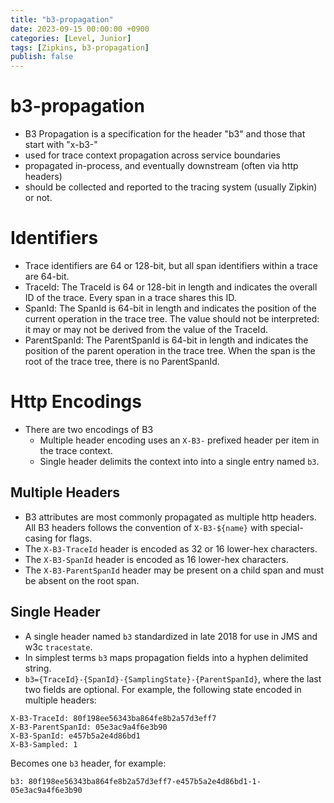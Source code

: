 ```yaml
---
title: "b3-propagation"
date: 2023-09-15 00:00:00 +0900
categories: [Level, Junior]
tags: [Zipkins, b3-propagation]
publish: false
---
```


# b3-propagation
- B3 Propagation is a specification for the header "b3" and those that start with "x-b3-"
- used for trace context propagation across service boundaries
- propagated in-process, and eventually downstream (often via http headers)
- should be collected and reported to the tracing system (usually Zipkin) or not.

# Identifiers
- Trace identifiers are 64 or 128-bit, but all span identifiers within a trace are 64-bit. 
- TraceId: The TraceId is 64 or 128-bit in length and indicates the overall ID of the trace. Every span in a trace shares this ID.
- SpanId: The SpanId is 64-bit in length and indicates the position of the current operation in the trace tree. The value should not be interpreted: it may or may not be derived from the value of the TraceId.
- ParentSpanId: The ParentSpanId is 64-bit in length and indicates the position of the parent operation in the trace tree. When the span is the root of the trace tree, there is no ParentSpanId.

# Http Encodings
- There are two encodings of B3
    - Multiple header encoding uses an `X-B3-` prefixed header per item in the trace context.
    - Single header delimits the context into into a single entry named `b3`.

## Multiple Headers
- B3 attributes are most commonly propagated as multiple http headers. All B3 headers follows the convention of `X-B3-${name}` with special-casing for flags.
- The `X-B3-TraceId` header is encoded as 32 or 16 lower-hex characters. 
- The `X-B3-SpanId` header is encoded as 16 lower-hex characters. 
- The `X-B3-ParentSpanId` header may be present on a child span and must be absent on the root span. 

## Single Header
- A single header named `b3` standardized in late 2018 for use in JMS and w3c `tracestate`. 
- In simplest terms `b3` maps propagation fields into a hyphen delimited string.
- `b3={TraceId}-{SpanId}-{SamplingState}-{ParentSpanId}`, where the last two fields are optional.
For example, the following state encoded in multiple headers:
```
X-B3-TraceId: 80f198ee56343ba864fe8b2a57d3eff7
X-B3-ParentSpanId: 05e3ac9a4f6e3b90
X-B3-SpanId: e457b5a2e4d86bd1
X-B3-Sampled: 1
```
Becomes one `b3` header, for example:
```
b3: 80f198ee56343ba864fe8b2a57d3eff7-e457b5a2e4d86bd1-1-05e3ac9a4f6e3b90
```